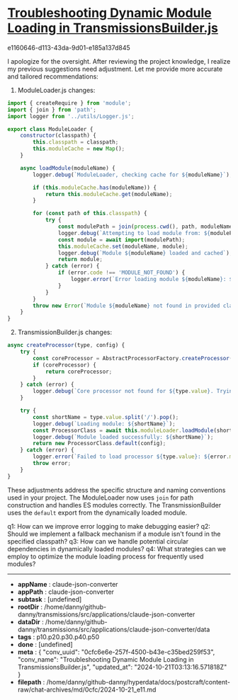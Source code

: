 # [Troubleshooting Dynamic Module Loading in TransmissionsBuilder.js](https://claude.ai/chat/0cfc6e6e-257f-4500-b43e-c35bed259f53)

e1160646-d113-43da-9d01-e185a137d845

 I apologize for the oversight. After reviewing the project knowledge, I realize my previous suggestions need adjustment. Let me provide more accurate and tailored recommendations:

1. ModuleLoader.js changes:

```javascript
import { createRequire } from 'module';
import { join } from 'path';
import logger from '../utils/Logger.js';

export class ModuleLoader {
    constructor(classpath) {
        this.classpath = classpath;
        this.moduleCache = new Map();
    }

    async loadModule(moduleName) {
        logger.debug(`ModuleLoader, checking cache for ${moduleName}`);

        if (this.moduleCache.has(moduleName)) {
            return this.moduleCache.get(moduleName);
        }

        for (const path of this.classpath) {
            try {
                const modulePath = join(process.cwd(), path, moduleName);
                logger.debug(`Attempting to load module from: ${modulePath}`);
                const module = await import(modulePath);
                this.moduleCache.set(moduleName, module);
                logger.debug(`Module ${moduleName} loaded and cached`);
                return module;
            } catch (error) {
                if (error.code !== 'MODULE_NOT_FOUND') {
                    logger.error(`Error loading module ${moduleName}: ${error.message}`);
                }
            }
        }
        throw new Error(`Module ${moduleName} not found in provided classpath`);
    }
}
```

2. TransmissionBuilder.js changes:

```javascript
async createProcessor(type, config) {
    try {
        const coreProcessor = AbstractProcessorFactory.createProcessor(type, config);
        if (coreProcessor) {
            return coreProcessor;
        }
    } catch (error) {
        logger.debug(`Core processor not found for ${type.value}. Trying remote module loader...`);
    }

    try {
        const shortName = type.value.split('/').pop();
        logger.debug(`Loading module: ${shortName}`);
        const ProcessorClass = await this.moduleLoader.loadModule(shortName);
        logger.debug(`Module loaded successfully: ${shortName}`);
        return new ProcessorClass.default(config);
    } catch (error) {
        logger.error(`Failed to load processor ${type.value}: ${error.message}`);
        throw error;
    }
}
```

These adjustments address the specific structure and naming conventions used in your project. The ModuleLoader now uses `join` for path construction and handles ES modules correctly. The TransmissionBuilder uses the `default` export from the dynamically loaded module.

q1: How can we improve error logging to make debugging easier?
q2: Should we implement a fallback mechanism if a module isn't found in the specified classpath?
q3: How can we handle potential circular dependencies in dynamically loaded modules?
q4: What strategies can we employ to optimize the module loading process for frequently used modules?

---

* **appName** : claude-json-converter
* **appPath** : claude-json-converter
* **subtask** : [undefined]
* **rootDir** : /home/danny/github-danny/transmissions/src/applications/claude-json-converter
* **dataDir** : /home/danny/github-danny/transmissions/src/applications/claude-json-converter/data
* **tags** : p10.p20.p30.p40.p50
* **done** : [undefined]
* **meta** : {
  "conv_uuid": "0cfc6e6e-257f-4500-b43e-c35bed259f53",
  "conv_name": "Troubleshooting Dynamic Module Loading in TransmissionsBuilder.js",
  "updated_at": "2024-10-21T03:13:16.571818Z"
}
* **filepath** : /home/danny/github-danny/hyperdata/docs/postcraft/content-raw/chat-archives/md/0cfc/2024-10-21_e11.md